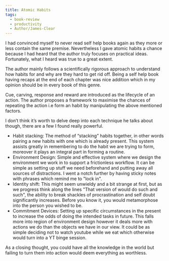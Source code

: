 ```yaml
---
title: Atomic Habits
tags:
  - book-review
  - productivity
  - Author/James-Clear
---
```

I had convinced myself to never read self help books again as they more or less contain 
the same premise. Nevertheless I gave atomic habits a chance because I had heard that 
the author truly focuses on practical ideas. Fortunately, what I heard was true to a great 
extent.

The author mainly follows a scientifically rigorous approach to understand how habits for 
and why are they hard to get rid off. Being a self help book having recaps at the end of 
each chapter was nice addition which in my opinion should be in every book of this genre.

Cue, carving, response and reward are introduced as the lifecycle of an action. The 
author proposes a framework to maximise the chances of repeating the action i.e form an 
habit by manipulating the above mentioned factors.

I don’t think it’s worth to delve deep into each technique he talks about though, there are a few I found really powerful. 
- Habit stacking: The method of “stacking” habits together, in other words pairing a new habits with one which is already present. This system assists greatly in remembering to do the habit we are trying to form, moreover it plays an integral part in forming a routine.
- Environment Design: Simple and effective system where we design the environment we work in to support a frictionless workflow. It can be simple as setting up stuff we need beforehand and putting away all sources of distractions. I went a notch further by having sticky notes with phrases which remind me to "lock in".
- Identity shift: This might seem unwieldy and a bit strange at first, but as we progress think along the lines "That version of would do such and such", the ability to break shackles of procrastination and self doubt significantly increases. Before you know it, you would metamorphose into the person you wished to be.
- Commitment Devices: Setting up specific circumstances in the present to increase the odds of doing the intended tasks in future. This falls more into region of environment design however it deals more with actions we do than the objects we have in our view. It could be as simple deciding not to watch youtube while we eat which otherwise would turn into a YT binge session.

As a closing thought, you could have all the knowledge in the world but failing to turn them into action would deem everything as worthless.